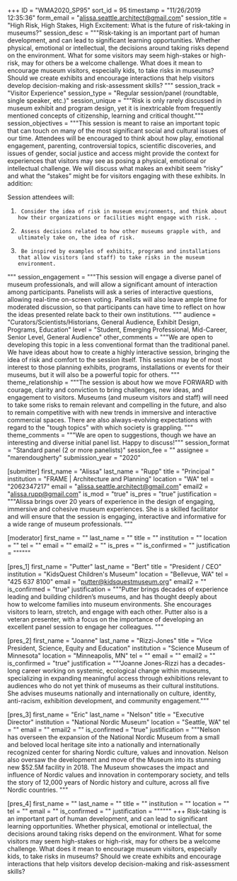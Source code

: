 +++
ID = "WMA2020_SP95"
sort_id = 95
timestamp = "11/26/2019 12:35:36"
form_email = "alissa.seattle.architect@gmail.com"
session_title = "High Risk, High Stakes, High Excitement: What is the future of risk-taking in museums?"
session_desc = """Risk-taking is an important part of human development, and can lead to significant learning opportunities. Whether physical, emotional or intellectual, the decisions around taking risks depend on the environment. What for some visitors may seem high-stakes or high-risk, may for others be a welcome challenge. What does it mean to encourage museum visitors, especially kids, to take risks in museums? Should we create exhibits and encourage interactions that help visitors develop decision-making and risk-assessment skills? """
session_track = "Visitor Experience"
session_type = "Regular session/panel (roundtable, single speaker, etc.)"
session_unique = """Risk is only rarely discussed in museum exhibit and program design, yet it is inextricable from frequently mentioned concepts of citizenship, learning and critical thought."""
session_objectives = """This session is meant to raise an important topic that can touch on many of the most significant social and cultural issues of our time. Attendees will be encouraged to think about how play, emotional engagement, parenting, controversial topics, scientific discoveries, and issues of gender, social justice and access might provide the context for experiences that visitors may see as posing a physical, emotional or intellectual challenge. We will discuss what makes an exhibit seem “risky” and what the “stakes” might be for visitors engaging with these exhibits. In addition:

Session attendees will:
1.      Consider the idea of risk in museum environments, and think about how their organizations or facilities might engage with risk. .
2.      Assess decisions related to how other museums grapple with, and ultimately take on, the idea of risk.
3.      Be inspired by examples of exhibits, programs and installations that allow visitors (and staff) to take risks in the museum environment.
"""
session_engagement = """This session will engage a diverse panel of museum professionals, and will allow a significant amount of interaction among participants. Panelists will ask a series of interactive questions, allowing real-time on-screen voting. Panelists will also leave ample time for moderated discussion, so that participants can have time to reflect on how the ideas presented relate back to their own institutions. """
audience = "Curators/Scientists/Historians, General Audience, Exhibit Design, Programs, Education"
level = "Student, Emerging Professional, Mid-Career, Senior Level, General Audience"
other_comments = """We are open to developing this topic in a less conventional format than the traditional panel. We have ideas about how to create a highly interactive session, bringing the idea of risk and comfort to the session itself. This session may be of most interest to those planning exhibits, programs, installations or events for their museums, but it will also be a powerful topic for others. """
theme_relationship = """The session is about how we move FORWARD with courage, clarity and conviction to bring challenges, new ideas, and engagement to visitors. Museums (and museum visitors and staff) will need to take some risks to remain relevant and compelling in the future, and also to remain competitive with with new trends in immersive and interactive commercial spaces. There are also always-evolving expectations with regard to the "tough topics" with which society is grappling.
"""
theme_comments = """We are open to suggestions, though we have an interesting and diverse initial panel list. Happy to discuss!"""
session_format = "Standard panel (2 or more panelists)"
session_fee = ""
assignee = "marendougherty"
submission_year = "2020"

[submitter]
first_name = "Alissa"
last_name = "Rupp"
title = "Principal "
institution = "FRAME | Architecture and Planning"
location = "WA"
tel = "2062347217"
email = "alissa.seattle.architect@gmail.com"
email2 = "alissa.rupp@gmail.com"
is_mod = "true"
is_pres = "true"
justification = """Alissa brings over 20  years of experience in the design of engaging, immersive and cohesive museum experiences.  She is a skilled facilitator and will ensure that the session is engaging, interactive and informative for a wide range of museum professionals. """

[moderator]
first_name = ""
last_name = ""
title = ""
institution = ""
location = ""
tel = ""
email = ""
email2 = ""
is_pres = ""
is_confirmed = ""
justification = """"""

[pres_1]
first_name = "Putter"
last_name = "Bert"
title = "President / CEO"
institution = "KidsQuest Children's Museum"
location = "Bellevue, WA"
tel = "425 637 8100"
email = "putter@kidsquestmuseum.org"
email2 = ""
is_confirmed = "true"
justification = """Putter brings decades of experience leading and building children’s museums, and has thought deeply about how to welcome families into museum environments. She encourages visitors to learn, stretch, and engage with each other.  Putter also is a veteran presenter, with a focus on the importance of  developing an excellent panel session to engage her colleagues. """

[pres_2]
first_name = "Joanne"
last_name = "Rizzi-Jones"
title = "Vice President, Science, Equity and Education"
institution = "Science Museum of Minnesota"
location = "Minneapolis, MN"
tel = ""
email = ""
email2 = ""
is_confirmed = "true"
justification = """Joanne Jones-Rizzi has a decades-long career working on systemic, ecological change within museums, specializing in expanding meaningful access through exhibitions relevant to audiences who do not yet think of museums as their cultural institutions. She advises museums nationally and internationally on culture, identity, anti-racism, exhibition development, and community engagement."""

[pres_3]
first_name = "Eric"
last_name = "Nelson"
title = "Executive Director"
institution = "National Nordic Museum"
location = "Seattle, WA"
tel = ""
email = ""
email2 = ""
is_confirmed = "true"
justification = """Nelson has overseen the expansion of the National Nordic Museum from a small and beloved local heritage site into a nationally and internationally recognized center for sharing Nordic culture, values and innovation. Nelson also oversaw the development and move of the Museum into its stunning new $52.5M facility in 2018. The Museum showcases the impact and influence of Nordic values and innovation in contemporary society, and tells the story of 12,000 years of Nordic history and culture, across all five Nordic countries.
"""

[pres_4]
first_name = ""
last_name = ""
title = ""
institution = ""
location = ""
tel = ""
email = ""
is_confirmed = ""
justification = """"""
+++
Risk-taking is an important part of human development, and can lead to significant learning opportunities. Whether physical, emotional or intellectual, the decisions around taking risks depend on the environment. What for some visitors may seem high-stakes or high-risk, may for others be a welcome challenge. What does it mean to encourage museum visitors, especially kids, to take risks in museums? Should we create exhibits and encourage interactions that help visitors develop decision-making and risk-assessment skills? 
